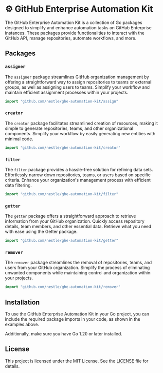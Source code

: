 # :gear: GitHub Enterprise Automation Kit

The GitHub Enterprise Automation Kit is a collection of Go packages designed to simplify and enhance automation tasks on GitHub Enterprise instances. These packages provide functionalities to interact with the GitHub API, manage repositories, automate workflows, and more.

## Packages

### `assigner`

The `assigner` package streamlines GitHub organization management by offering a straightforward way to assign repositories to teams or external groups, as well as assigning users to teams. Simplify your workflow and maintain efficient assignment processes within your projects.

```go
import "github.com/nestle/ghe-automation-kit/assign"
```

### `creator`

The `creator` package facilitates streamlined creation of resources, making it simple to generate repositories, teams, and other organizational components. Simplify your workflow by easily generating new entities with minimal code.

```go
import "github.com/nestle/ghe-automation-kit/creator"
```

### `filter`

The `filter` package provides a hassle-free solution for refining data sets. Effortlessly narrow down repositories, teams, or users based on specific criteria. Enhance your organization's management process with efficient data filtering.

```go
import "github.com/nestle/ghe-automation-kit/filter"
```

### `getter`

The `getter` package offers a straightforward approach to retrieve information from your GitHub organization. Quickly access repository details, team members, and other essential data. Retrieve what you need with ease using the Getter package.

```go
import "github.com/nestle/ghe-automation-kit/getter"
```

### `remover`

The `remover` package streamlines the removal of repositories, teams, and users from your GitHub organization. Simplify the process of eliminating unwanted components while maintaining control and organization within your projects.

```go
import "github.com/nestle/ghe-automation-kit/remover"
```

## Installation

To use the GitHub Enterprise Automation Kit in your Go project, you can include the required package imports in your code, as shown in the examples above.

Additionally, make sure you have Go 1.20 or later installed.

## License

This project is licensed under the MIT License. See the [LICENSE](LICENSE) file for details.

